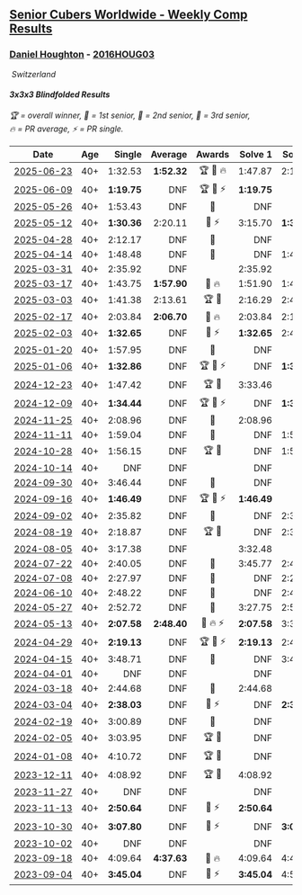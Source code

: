 <style>table {white-space: nowrap;}</style>
<link rel="stylesheet" type="text/css" href="/scw-comp/css/flags.css" />

## [Senior Cubers Worldwide - Weekly Comp Results](/scw-comp/results/)
### [Daniel Houghton](README.md) - [2016HOUG03](https://www.worldcubeassociation.org/persons/2016HOUG03?event=333bf)

<i class="flag flag-CH" />&nbsp;Switzerland

#### 3x3x3 Blindfolded Results

<span style="white-space: nowrap;">🏆 = overall winner</span>, <span style="white-space: nowrap;">🥇 = 1st senior</span>, <span style="white-space: nowrap;">🥈 = 2nd senior</span>, <span style="white-space: nowrap;">🥉 = 3rd senior</span>, <span style="white-space: nowrap;">🔥 = PR average</span>, <span style="white-space: nowrap;">⚡ = PR single</span>.

| Date | Age | Single | Average | Awards | Solve 1 | Solve 2 | Solve 3 | Video |
| :--: | :--: | --: | --: | :--: | --: | --: | --: | :-- |
| [2025-06-23](../../results/2025-06-23/333bf.md) | 40+ | 1:32.53 | **1:52.32** | 🏆 🥇 🔥 | 1:47.87 | 2:16.57 | 1:32.53 | [Desktop](https://www.facebook.com/events/994228242590739/permalink/1004050678275162) / [Mobile](https://m.facebook.com/events/994228242590739?view=permalink&id=1004050678275162) |
| [2025-06-09](../../results/2025-06-09/333bf.md) | 40+ | **1:19.75** | DNF | 🏆 🥇 ⚡ | **1:19.75** | DNF | DNF | [Desktop](https://www.facebook.com/events/1930079484462571/permalink/1938970413573478) / [Mobile](https://m.facebook.com/events/1930079484462571?view=permalink&id=1938970413573478) |
| [2025-05-26](../../results/2025-05-26/333bf.md) | 40+ | 1:53.43 | DNF | 🥉 | DNF | DNF | 1:53.43 | [Desktop](https://www.facebook.com/events/1664747170892797/permalink/1670656923635155) / [Mobile](https://m.facebook.com/events/1664747170892797?view=permalink&id=1670656923635155) |
| [2025-05-12](../../results/2025-05-12/333bf.md) | 40+ | **1:30.36** | 2:20.11 | 🥈 ⚡ | 3:15.70 | **1:30.36** | 2:14.27 | [Desktop](https://www.facebook.com/events/1722619755355276/permalink/1727131851570733) / [Mobile](https://m.facebook.com/events/1722619755355276?view=permalink&id=1727131851570733) |
| [2025-04-28](../../results/2025-04-28/333bf.md) | 40+ | 2:12.17 | DNF | 🥈 | DNF | DNF | 2:12.17 | [Desktop](https://www.facebook.com/events/1232268805133816/permalink/1241128040914559) / [Mobile](https://m.facebook.com/events/1232268805133816?view=permalink&id=1241128040914559) |
| [2025-04-14](../../results/2025-04-14/333bf.md) | 40+ | 1:48.48 | DNF | 🥉 | DNF | 1:48.48 | DNF | [Desktop](https://www.facebook.com/events/992681989239035/permalink/997894695384431) / [Mobile](https://m.facebook.com/events/992681989239035?view=permalink&id=997894695384431) |
| [2025-03-31](../../results/2025-03-31/333bf.md) | 40+ | 2:35.92 | DNF |  | 2:35.92 | DNF | DNF | [Desktop](https://www.facebook.com/events/2866513110195828/permalink/2872968832883589) / [Mobile](https://m.facebook.com/events/2866513110195828?view=permalink&id=2872968832883589) |
| [2025-03-17](../../results/2025-03-17/333bf.md) | 40+ | 1:43.75 | **1:57.90** | 🥈 🔥 | 1:51.90 | 1:43.75 | 2:18.05 | [Desktop](https://www.facebook.com/events/1372090167018876/permalink/1379646766263216) / [Mobile](https://m.facebook.com/events/1372090167018876?view=permalink&id=1379646766263216) |
| [2025-03-03](../../results/2025-03-03/333bf.md) | 40+ | 1:41.38 | 2:13.61 | 🏆 🥇 | 2:16.29 | 2:43.17 | 1:41.38 | [Desktop](https://www.facebook.com/events/3961748167376856/permalink/3972371296314543) / [Mobile](https://m.facebook.com/events/3961748167376856?view=permalink&id=3972371296314543) |
| [2025-02-17](../../results/2025-02-17/333bf.md) | 40+ | 2:03.84 | **2:06.70** | 🥈 🔥 | 2:03.84 | 2:10.95 | 2:05.30 | [Desktop](https://www.facebook.com/events/584866521185796/permalink/588389134166868) / [Mobile](https://m.facebook.com/events/584866521185796?view=permalink&id=588389134166868) |
| [2025-02-03](../../results/2025-02-03/333bf.md) | 40+ | **1:32.65** | DNF | 🥈 ⚡ | **1:32.65** | 2:41.26 | DNF | [Desktop](https://www.facebook.com/events/1662572041309805/permalink/1666915384208804) / [Mobile](https://m.facebook.com/events/1662572041309805?view=permalink&id=1666915384208804) |
| [2025-01-20](../../results/2025-01-20/333bf.md) | 40+ | 1:57.95 | DNF | 🥈 | DNF | DNF | 1:57.95 | [Desktop](https://www.facebook.com/events/1361906445249868/permalink/1370022281104951) / [Mobile](https://m.facebook.com/events/1361906445249868?view=permalink&id=1370022281104951) |
| [2025-01-06](../../results/2025-01-06/333bf.md) | 40+ | **1:32.86** | DNF | 🏆 🥇 ⚡ | DNF | **1:32.86** | DNF | [Desktop](https://www.facebook.com/events/1280387483294287/permalink/1286305366035832) / [Mobile](https://m.facebook.com/events/1280387483294287?view=permalink&id=1286305366035832) |
| [2024-12-23](../../results/2024-12-23/333bf.md) | 40+ | 1:47.42 | DNF | 🏆 🥇 | 3:33.46 | DNF | 1:47.42 | [Desktop](https://www.facebook.com/events/585513520866394/permalink/594243923326687) / [Mobile](https://m.facebook.com/events/585513520866394?view=permalink&id=594243923326687) |
| [2024-12-09](../../results/2024-12-09/333bf.md) | 40+ | **1:34.44** | DNF | 🏆 🥇 ⚡ | DNF | **1:34.44** | 2:33.35 | [Desktop](https://www.facebook.com/events/553095514206807/permalink/560863843429974) / [Mobile](https://m.facebook.com/events/553095514206807?view=permalink&id=560863843429974) |
| [2024-11-25](../../results/2024-11-25/333bf.md) | 40+ | 2:08.96 | DNF | 🥈 | 2:08.96 | DNF | DNF | [Desktop](https://www.facebook.com/events/1082790186973276/permalink/1089225972996364) / [Mobile](https://m.facebook.com/events/1082790186973276?view=permalink&id=1089225972996364) |
| [2024-11-11](../../results/2024-11-11/333bf.md) | 40+ | 1:59.04 | DNF | 🥈 | DNF | 1:59.04 | DNF | [Desktop](https://www.facebook.com/events/1990691201411524/permalink/2000200953793882) / [Mobile](https://m.facebook.com/events/1990691201411524?view=permalink&id=2000200953793882) |
| [2024-10-28](../../results/2024-10-28/333bf.md) | 40+ | 1:56.15 | DNF | 🏆 🥇 | DNF | 1:56.15 | 2:32.14 | [Desktop](https://www.facebook.com/events/955936316357414/permalink/959024039381975) / [Mobile](https://m.facebook.com/events/955936316357414?view=permalink&id=959024039381975) |
| [2024-10-14](../../results/2024-10-14/333bf.md) | 40+ | DNF | DNF |  | DNF | DNF | DNF | [Desktop](https://www.facebook.com/events/844597247519001/permalink/847734327205293) / [Mobile](https://m.facebook.com/events/844597247519001?view=permalink&id=847734327205293) |
| [2024-09-30](../../results/2024-09-30/333bf.md) | 40+ | 3:46.44 | DNF | 🥉 | DNF | DNF | 3:46.44 | [Desktop](https://www.facebook.com/events/1277054103468955/permalink/1286337359207296) / [Mobile](https://m.facebook.com/events/1277054103468955?view=permalink&id=1286337359207296) |
| [2024-09-16](../../results/2024-09-16/333bf.md) | 40+ | **1:46.49** | DNF | 🏆 🥇 ⚡ | **1:46.49** | DNF | DNS | [Desktop](https://www.facebook.com/events/838621045098189/permalink/842175531409407) / [Mobile](https://m.facebook.com/events/838621045098189?view=permalink&id=842175531409407) |
| [2024-09-02](../../results/2024-09-02/333bf.md) | 40+ | 2:35.82 | DNF | 🥉 | DNF | 2:35.82 | DNF | [Desktop](https://www.facebook.com/events/1009228074235878/permalink/1012273607264658) / [Mobile](https://m.facebook.com/events/1009228074235878?view=permalink&id=1012273607264658) |
| [2024-08-19](../../results/2024-08-19/333bf.md) | 40+ | 2:18.87 | DNF | 🏆 🥇 | DNF | 2:35.25 | 2:18.87 | [Desktop](https://www.facebook.com/events/808901778065834/permalink/812056727750339) / [Mobile](https://m.facebook.com/events/808901778065834?view=permalink&id=812056727750339) |
| [2024-08-05](../../results/2024-08-05/333bf.md) | 40+ | 3:17.38 | DNF |  | 3:32.48 | DNF | 3:17.38 | [Desktop](https://www.facebook.com/events/910621581085877/permalink/914904287324273) / [Mobile](https://m.facebook.com/events/910621581085877?view=permalink&id=914904287324273) |
| [2024-07-22](../../results/2024-07-22/333bf.md) | 40+ | 2:40.05 | DNF | 🥈 | 3:45.77 | 2:40.05 | DNF | [Desktop](https://www.facebook.com/events/1178365719879226/permalink/1186269082422223) / [Mobile](https://m.facebook.com/events/1178365719879226?view=permalink&id=1186269082422223) |
| [2024-07-08](../../results/2024-07-08/333bf.md) | 40+ | 2:27.97 | DNF | 🥈 | DNF | 2:27.97 | 3:12.60 | [Desktop](https://www.facebook.com/events/1446099522937900/permalink/1454182532129599) / [Mobile](https://m.facebook.com/events/1446099522937900?view=permalink&id=1454182532129599) |
| [2024-06-10](../../results/2024-06-10/333bf.md) | 40+ | 2:48.22 | DNF | 🥈 | DNF | 2:48.22 | 3:13.11 | [Desktop](https://www.facebook.com/events/3671827413056432/permalink/3681617508744089) / [Mobile](https://m.facebook.com/events/3671827413056432?view=permalink&id=3681617508744089) |
| [2024-05-27](../../results/2024-05-27/333bf.md) | 40+ | 2:52.72 | DNF | 🥈 | 3:27.75 | 2:52.72 | DNF | [Desktop](https://www.facebook.com/events/475143954967359/permalink/483002427514845) / [Mobile](https://m.facebook.com/events/475143954967359?view=permalink&id=483002427514845) |
| [2024-05-13](../../results/2024-05-13/333bf.md) | 40+ | **2:07.58** | **2:48.40** | 🥉 🔥 ⚡ | **2:07.58** | 3:38.50 | 2:39.12 | [Desktop](https://www.facebook.com/events/979227970272757/permalink/983957519799802) / [Mobile](https://m.facebook.com/events/979227970272757?view=permalink&id=983957519799802) |
| [2024-04-29](../../results/2024-04-29/333bf.md) | 40+ | **2:19.13** | DNF | 🏆 🥇 ⚡ | **2:19.13** | 2:42.33 | DNF | [Desktop](https://www.facebook.com/events/1164980848276214/permalink/1171549654286000) / [Mobile](https://m.facebook.com/events/1164980848276214?view=permalink&id=1171549654286000) |
| [2024-04-15](../../results/2024-04-15/333bf.md) | 40+ | 3:48.71 | DNF | 🥉 | DNF | 3:48.71 | DNF | [Desktop](https://www.facebook.com/events/1083392669419994/permalink/1086538832438711) / [Mobile](https://m.facebook.com/events/1083392669419994?view=permalink&id=1086538832438711) |
| [2024-04-01](../../results/2024-04-01/333bf.md) | 40+ | DNF | DNF |  | DNF | DNF | DNF | [Desktop](https://www.facebook.com/events/1075936833483182/permalink/1080697276340471) / [Mobile](https://m.facebook.com/events/1075936833483182?view=permalink&id=1080697276340471) |
| [2024-03-18](../../results/2024-03-18/333bf.md) | 40+ | 2:44.68 | DNF | 🥉 | 2:44.68 | DNF | DNF | [Desktop](https://www.facebook.com/events/1325086664835212/permalink/1329645527712659) / [Mobile](https://m.facebook.com/events/1325086664835212?view=permalink&id=1329645527712659) |
| [2024-03-04](../../results/2024-03-04/333bf.md) | 40+ | **2:38.03** | DNF | 🥈 ⚡ | DNF | **2:38.03** | DNF | [Desktop](https://www.facebook.com/events/7047318028712556/permalink/7077620195682339) / [Mobile](https://m.facebook.com/events/7047318028712556?view=permalink&id=7077620195682339) |
| [2024-02-19](../../results/2024-02-19/333bf.md) | 40+ | 3:00.89 | DNF | 🥉 | DNF | DNF | 3:00.89 | [Desktop](https://www.facebook.com/events/737259708472058/permalink/741183691412993) / [Mobile](https://m.facebook.com/events/737259708472058?view=permalink&id=741183691412993) |
| [2024-02-05](../../results/2024-02-05/333bf.md) | 40+ | 3:03.95 | DNF | 🏆 🥇 | DNF | DNF | 3:03.95 | [Desktop](https://www.facebook.com/events/402762158875937/permalink/406789871806499) / [Mobile](https://m.facebook.com/events/402762158875937?view=permalink&id=406789871806499) |
| [2024-01-08](../../results/2024-01-08/333bf.md) | 40+ | 4:10.72 | DNF | 🏆 🥇 | DNF | DNF | 4:10.72 | [Desktop](https://www.facebook.com/events/6766717713436597/permalink/6817516968356671) / [Mobile](https://m.facebook.com/events/6766717713436597?view=permalink&id=6817516968356671) |
| [2023-12-11](../../results/2023-12-11/333bf.md) | 40+ | 4:08.92 | DNF | 🏆 🥇 | 4:08.92 | DNF | DNF | [Desktop](https://www.facebook.com/events/1071675940681847/permalink/1076070100242431) / [Mobile](https://m.facebook.com/events/1071675940681847?view=permalink&id=1076070100242431) |
| [2023-11-27](../../results/2023-11-27/333bf.md) | 40+ | DNF | DNF |  | DNF | DNF | DNF | [Desktop](https://www.facebook.com/events/1406322769963909/permalink/1413245132605006) / [Mobile](https://m.facebook.com/events/1406322769963909?view=permalink&id=1413245132605006) |
| [2023-11-13](../../results/2023-11-13/333bf.md) | 40+ | **2:50.64** | DNF | 🥉 ⚡ | **2:50.64** | DNF | DNF | [Desktop](https://www.facebook.com/events/359802903179092/permalink/362818886210827) / [Mobile](https://m.facebook.com/events/359802903179092?view=permalink&id=362818886210827) |
| [2023-10-30](../../results/2023-10-30/333bf.md) | 40+ | **3:07.80** | DNF | 🥉 ⚡ | DNF | **3:07.80** | DNF | [Desktop](https://www.facebook.com/events/1030519728373871/permalink/1035029887922855) / [Mobile](https://m.facebook.com/events/1030519728373871?view=permalink&id=1035029887922855) |
| [2023-10-02](../../results/2023-10-02/333bf.md) | 40+ | DNF | DNF |  | DNF | DNF | DNF | [Desktop](https://www.facebook.com/events/838872687904576/permalink/844813480643830) / [Mobile](https://m.facebook.com/events/838872687904576?view=permalink&id=844813480643830) |
| [2023-09-18](../../results/2023-09-18/333bf.md) | 40+ | 4:09.64 | **4:37.63** | 🥈 🔥 | 4:09.64 | 4:41.20 | 5:02.04 | [Desktop](https://www.facebook.com/events/268121109391896/permalink/270566835813990) / [Mobile](https://m.facebook.com/events/268121109391896?view=permalink&id=270566835813990) |
| [2023-09-04](../../results/2023-09-04/333bf.md) | 40+ | **3:45.04** | DNF | 🥈 ⚡ | **3:45.04** | 4:53.00 | DNF | [Desktop](https://www.facebook.com/events/629375342596936/permalink/633633732171097) / [Mobile](https://m.facebook.com/events/629375342596936?view=permalink&id=633633732171097) |


<!-- Global site tag (gtag.js) - Google Analytics -->
<script async src="https://www.googletagmanager.com/gtag/js?id=UA-86348435-3"></script>
<script>window.dataLayer = window.dataLayer || []; function gtag() {dataLayer.push(arguments);} gtag('js', new Date()); gtag('config', 'UA-86348435-3');</script>
